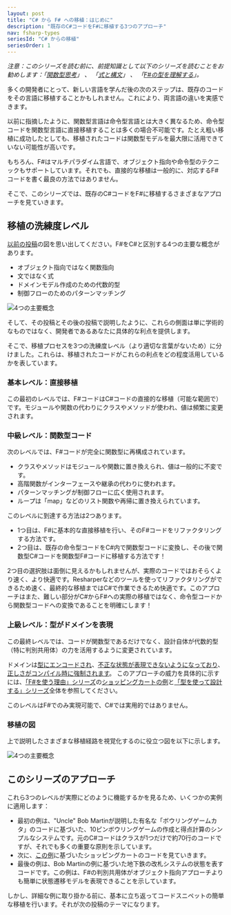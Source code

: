 ```yaml
---
layout: post
title: "C# から F# への移植：はじめに"
description: "既存のC#コードをF#に移植する3つのアプローチ"
nav: fsharp-types
seriesId: "C# からの移植"
seriesOrder: 1
---
```


*注意：このシリーズを読む前に、前提知識として以下のシリーズを読むことをお勧めします：「[関数型思考](../series/thinking-functionally.md)」 、 「[式と構文](../series/expressions-and-syntax.md)」 、 「[F#の型を理解する](../series/understanding-fsharp-types.md)」。*

多くの開発者にとって、新しい言語を学んだ後の次のステップは、既存のコードをその言語に移植することかもしれません。これにより、両言語の違いを実感できます。

以前に指摘したように、関数型言語は命令型言語とは大きく異なるため、命令型コードを関数型言語に直接移植することは多くの場合不可能です。たとえ粗い移植に成功したとしても、移植されたコードは関数型モデルを最大限に活用できていない可能性が高いです。

もちろん、F#はマルチパラダイム言語で、オブジェクト指向や命令型のテクニックもサポートしています。それでも、直接的な移植は一般的に、対応するF#コードを書く最良の方法ではありません。

そこで、このシリーズでは、既存のC#コードをF#に移植するさまざまなアプローチを見ていきます。

## 移植の洗練度レベル

[以前の投稿](../posts/key-concepts.md)の図を思い出してください。F#をC#と区別する4つの主要な概念があります。

* オブジェクト指向ではなく関数指向
* 文ではなく式
* ドメインモデル作成のための代数的型
* 制御フローのためのパターンマッチング

![4つの主要概念](@assets/img/four-concepts2.png)

そして、その投稿とその後の投稿で説明したように、これらの側面は単に学術的なものではなく、開発者であるあなたに具体的な利点を提供します。

そこで、移植プロセスを3つの洗練度レベル（より適切な言葉がないため）に分けました。これらは、移植されたコードがこれらの利点をどの程度活用しているかを表しています。

### 基本レベル：直接移植

この最初のレベルでは、F#コードはC#コードの直接的な移植（可能な範囲で）です。モジュールや関数の代わりにクラスやメソッドが使われ、値は頻繁に変更されます。

### 中級レベル：関数型コード

次のレベルでは、F#コードが完全に関数型に再構成されています。

* クラスやメソッドはモジュールや関数に置き換えられ、値は一般的に不変です。
* 高階関数がインターフェースや継承の代わりに使われます。
* パターンマッチングが制御フローに広く使用されます。
* ループは「map」などのリスト関数や再帰に置き換えられています。

このレベルに到達する方法は2つあります。

* 1つ目は、F#に基本的な直接移植を行い、そのF#コードをリファクタリングする方法です。
* 2つ目は、既存の命令型コードをC#内で関数型コードに変換し、その後で関数型C#コードを関数型F#コードに移植する方法です！

2つ目の選択肢は面倒に見えるかもしれませんが、実際のコードではおそらくより速く、より快適です。Resharperなどのツールを使ってリファクタリングができるため速く、最終的な移植まではC#で作業できるため快適です。このアプローチはまた、難しい部分がC#からF#への実際の移植ではなく、命令型コードから関数型コードへの変換であることを明確にします！

### 上級レベル：型がドメインを表現

この最終レベルでは、コードが関数型であるだけでなく、設計自体が代数的型（特に判別共用体）の力を活用するように変更されています。

ドメインは[型にエンコードされ](../posts/designing-with-types-single-case-dus.md)、[不正な状態が表現できないようになっており](../posts/designing-with-types-making-illegal-states-unrepresentable.md)、[正しさがコンパイル時に強制されます](../posts/correctness-type-checking.md)。
このアプローチの威力を具体的に示すには、[「F#を使う理由」シリーズ](../series/why-use-fsharp.md)の[ショッピングカートの例](../posts/designing-for-correctness.md)と[「型を使って設計する」シリーズ](../series/designing-with-types.md)全体を参照してください。

このレベルはF#でのみ実現可能で、C#では実用的ではありません。

### 移植の図

上で説明したさまざまな移植経路を視覚化するのに役立つ図を以下に示します。

![4つの主要概念](@assets/img/porting-paths.png)
 
## このシリーズのアプローチ

これら3つのレベルが実際にどのように機能するかを見るため、いくつかの実例に適用します：

* 最初の例は、"Uncle" Bob Martinが説明した有名な「ボウリングゲームカタ」のコードに基づいた、10ピンボウリングゲームの作成と得点計算のシンプルなシステムです。元のC#コードはクラスが1つだけで約70行のコードですが、それでも多くの重要な原則を示しています。
* 次に、[この例](../posts/designing-for-correctness.md)に基づいたショッピングカートのコードを見ていきます。
* 最後の例は、Bob Martinの例に基づいた地下鉄の改札システムの状態を表すコードです。この例は、F#の判別共用体がオブジェクト指向アプローチよりも簡単に状態遷移モデルを表現できることを示しています。

しかし、詳細な例に取り掛かる前に、基本に立ち返ってコードスニペットの簡単な移植を行います。それが次の投稿のテーマになります。

